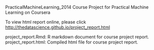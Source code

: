 PracticalMachineLearning_2014
Course Project for Practical Machine Learning on Coursera

To view html report online, please click 
http://thedatascience.github.io/project_report.html

project_report.Rmd: R markdown document for course project report.
project_report.html: Compiled html file for course project report.

